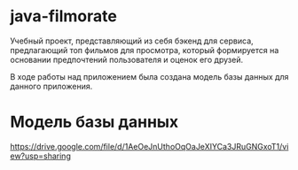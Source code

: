 # java-filmorate
Учебный проект, представляющий из себя бэкенд для сервиса, предлагающий топ фильмов для просмотра, который формируется на основании предпочтений пользователя и оценок его друзей.

В ходе работы над приложением была создана модель базы данных для данного приложения.
# Модель базы данных
https://drive.google.com/file/d/1AeOeJnUthoOqOaJeXIYCa3JRuGNGxoT1/view?usp=sharing
